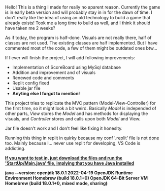 Hello! This is a thing I made for really no aparent reason. Currently the game is in early beta version and will probably stay in in for the dawn of time. I don't really like the idea of using an old technology to build a game that already exists! Took me a long time to build as well, and I think it should have taken me 2 weeks? 

As if today, the program is half-done. Visuals are not really there, half of classes are not used. The existing classes are half implemented. But I have commented most of the code, a few of them might be outdated ones btw...

If I ever will finish the project, I will add following improvements:
- Implementation of ScoreBoard using MySql database
- Addition and improvement and  of visuals
- Renewed code and comments
- Replit config fixed
- Usable jar file
- <b>Anyting else I forgot to mention!</b>

This project tries to replicate the MVC pattern (Model-View-Controller) for the first time, so it might look a bit weird. Basically <i>Model</i> is independed of other parts, <i>View</i> stores the <i>Model</i> and has methods for displaying the visuals, and <i>Controller</i> stores and calls upon both <i>Model</i> and View</i>.

Jar file doesn't work and I don't feel like fixing it honeslty.

Running this thing in replit in quirky because my conf '.replit' file is not done too. Mainly because I... never use replit for developing, VS Code is addicting.

<u><b>If you want to test in, just download the files and run the 'StartUp/Main.java' file, implying that you have Java installed<b></u>

java --version:
    openjdk 18.0.1 2022-04-19
    OpenJDK Runtime Environment Homebrew (build 18.0.1+0)
    OpenJDK 64-Bit Server VM Homebrew (build 18.0.1+0, mixed mode, sharing)